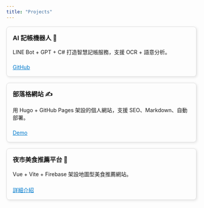 ```yaml
---
title: "Projects"
---
```


<style>
.card-container {
  display: grid;
  grid-template-columns: repeat(auto-fit, minmax(250px, 1fr));
  gap: 1rem;
  margin-top: 1rem;
}
.card {
  border: 1px solid #ddd;
  padding: 1rem;
  border-radius: 8px;
  box-shadow: 2px 2px 6px rgba(0,0,0,0.1);
}
.card h3 {
  margin-top: 0;
}
.card a {
  display: inline-block;
  margin-top: 0.5rem;
  color: #007acc;
}
</style>

<div class="card-container">
  <div class="card">
    <h3>AI 記帳機器人 🤖</h3>
    <p>LINE Bot + GPT + C# 打造智慧記帳服務，支援 OCR + 語意分析。</p>
    <a href="https://github.com/yanzzzzzzzzz/ai-expense-bot" target="_blank">GitHub</a>
  </div>
  <div class="card">
    <h3>部落格網站 ✍️</h3>
    <p>用 Hugo + GitHub Pages 架設的個人網站，支援 SEO、Markdown、自動部署。</p>
    <a href="https://yentsai.dev" target="_blank">Demo</a>
  </div>
  <div class="card">
    <h3>夜市美食推薦平台 🍢</h3>
    <p>Vue + Vite + Firebase 架設地圖型美食推薦網站。</p>
    <a href="#">詳細介紹</a>
  </div>
</div>
